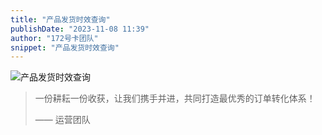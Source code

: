 ```yaml
---
title: "产品发货时效查询"
publishDate: "2023-11-08 11:39"
author: "172号卡团队"
snippet: "产品发货时效查询"
---
```


![产品发货时效查询](https://haokaapi.lot-ml.com/upload/KnowladgeBase/20250803/a0d45a89531944feb7a056550d331a85.png)

> 一份耕耘一份收获，让我们携手并进，共同打造最优秀的订单转化体系！
> 
> —— 运营团队
